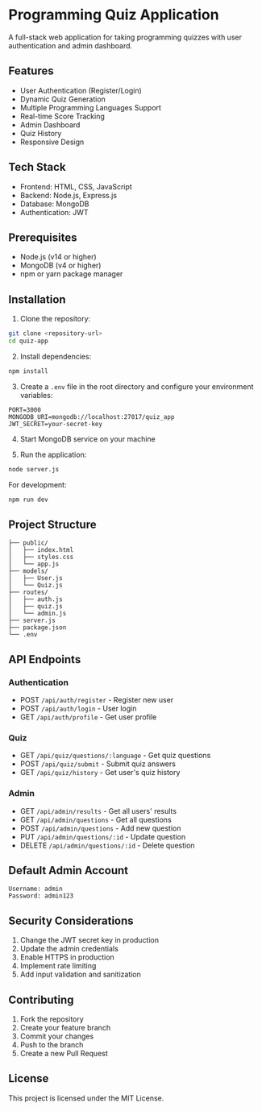 # Programming Quiz Application

A full-stack web application for taking programming quizzes with user authentication and admin dashboard.

## Features

- User Authentication (Register/Login)
- Dynamic Quiz Generation
- Multiple Programming Languages Support
- Real-time Score Tracking
- Admin Dashboard
- Quiz History
- Responsive Design

## Tech Stack

- Frontend: HTML, CSS, JavaScript
- Backend: Node.js, Express.js
- Database: MongoDB
- Authentication: JWT

## Prerequisites

- Node.js (v14 or higher)
- MongoDB (v4 or higher)
- npm or yarn package manager

## Installation

1. Clone the repository:
```bash
git clone <repository-url>
cd quiz-app
```

2. Install dependencies:
```bash
npm install
```

3. Create a `.env` file in the root directory and configure your environment variables:
```env
PORT=3000
MONGODB_URI=mongodb://localhost:27017/quiz_app
JWT_SECRET=your-secret-key
```

4. Start MongoDB service on your machine

5. Run the application:
```bash
node server.js
```

For development:
```bash
npm run dev
```

## Project Structure

```
├── public/
│   ├── index.html
│   ├── styles.css
│   └── app.js
├── models/
│   ├── User.js
│   └── Quiz.js
├── routes/
│   ├── auth.js
│   ├── quiz.js
│   └── admin.js
├── server.js
├── package.json
└── .env
```

## API Endpoints

### Authentication
- POST `/api/auth/register` - Register new user
- POST `/api/auth/login` - User login
- GET `/api/auth/profile` - Get user profile

### Quiz
- GET `/api/quiz/questions/:language` - Get quiz questions
- POST `/api/quiz/submit` - Submit quiz answers
- GET `/api/quiz/history` - Get user's quiz history

### Admin
- GET `/api/admin/results` - Get all users' results
- GET `/api/admin/questions` - Get all questions
- POST `/api/admin/questions` - Add new question
- PUT `/api/admin/questions/:id` - Update question
- DELETE `/api/admin/questions/:id` - Delete question

## Default Admin Account

```
Username: admin
Password: admin123
```

## Security Considerations

1. Change the JWT secret key in production
2. Update the admin credentials
3. Enable HTTPS in production
4. Implement rate limiting
5. Add input validation and sanitization

## Contributing

1. Fork the repository
2. Create your feature branch
3. Commit your changes
4. Push to the branch
5. Create a new Pull Request

## License

This project is licensed under the MIT License.